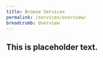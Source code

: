 ```yaml
---
title: Browse Services
permalink: /services/overview/
breadcrumb: Overview
---
```


## This is placeholder text.
